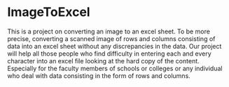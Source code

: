 # ImageToExcel
This is a project on converting an image to an excel sheet. To be more precise, converting a scanned image of rows and columns consisting of data into an excel sheet without any discrepancies in the data. Our project will help all those people who find difficulty in entering each and every character into an excel file looking at the hard copy of the content. Especially for the faculty members of schools or colleges or any individual who deal with data consisting in the form of rows and columns.
